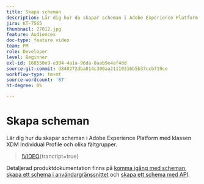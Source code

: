 ```yaml
---
title: Skapa scheman
description: Lär dig hur du skapar scheman i Adobe Experience Platform med klassen XDM Individual Profile och olika fältgrupper.
jira: KT-7565
thumbnail: 27012.jpg
feature: Audiences
doc-type: feature video
team: PM
role: Developer
level: Beginner
exl-id: 168550e9-e304-4a1a-96da-8aab9e4af4dd
source-git-commit: d848272dba814c300aa21110316b5b37ccb719ce
workflow-type: tm+mt
source-wordcount: '87'
ht-degree: 0%

---
```


# Skapa scheman

Lär dig hur du skapar scheman i Adobe Experience Platform med klassen XDM Individual Profile och olika fältgrupper.

>[!VIDEO](https://video.tv.adobe.com/v/27012?quality=12&learn=on){trancript=true}

Detaljerad produktdokumentation finns på [komma igång med scheman](https://experienceleague.adobe.com/docs/journey-optimizer/using/data-management/get-started-schemas.html), [skapa ett schema i användargränssnittet](https://experienceleague.adobe.com/docs/experience-platform/xdm/tutorials/create-schema-ui.html) och [skapa ett schema med API](https://experienceleague.adobe.com/docs/experience-platform/xdm/tutorials/create-schema-api.html).
